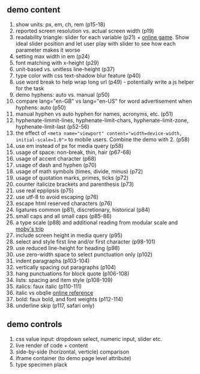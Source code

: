 ## demo content 
1. show units: px, em, ch, rem (p15-18)
2. reported screen resolution vs. actual screen width (p19)
3. readability triangle: slider for each variable (p21) + [online game](https://betterwebtype.com/triangle). Show ideal slider position and let user play with slider to see how each parameter makes it worse
4. setting max width in em (p24)
5. font matching with x-height (p29)
6. unit-based vs. unitless line-height (p37)
7. type color with css text-shadow blur feature (p40)
8. use word break to help wrap long url (p49) - potentially write a js helper for the task
9. demo hyphens: auto vs. manual (p50)
10. compare lang="en-GB" vs lang="en-US" for word advertisement when hyphens: auto (p50)
11. manual hyphen vs auto hyphen for names, acronyms, etc. (p51)
12. hyphenate-limmit-lines, hyphenate-limit-chars, hyphenate-limit-zone, hyphenate-limit-last (p52-56)
13. the effect of `<meta name="viewport" content="width=device-width, initial-scale=1.0">` to mobile users. Combine the demo with 2. (p58)
14. use em instead of px for media query (p58)
15. usage of space: non-break, thin, hair (p67-68)
16. usage of accent character (p68)
17. usage of dash and hyphen (p70)
18. usage of math symbols (times, divide, minus) (p72)
19. usage of quotation marks, primes, ticks (p72)
20. counter italicize brackets and parenthesis (p73)
21. use real epplipsis (p75)
22. use utf-8 to avoid escaping (p76)
23. escape html reserved characters (p76)
24. ligatures common (p81), discretionary, historical (p84)
25. small caps and all small caps (p85-86)
26. a type scale (p88) and additional reading from modular scale and [moby's trip](http://hwdesignco.com/webtype/typecast/rwt/)
27. include screen height in media query (p95)
28. select and style first line and/or first character (p98-101)
29. use reduced line-height for heading (p98)
30. use zero-width space to select punctuation only (p102)
31. indent paragraphs (p103-104)
32. vertically spacing out paragraphs (p104)
33. hang punctuations for block quote (p106-108)
34. lists: spacing and item style (p108-109)
35. italics: faux italic (p110-111)
36. italic vs obqlie [online reference](https://creativepro.com/typetalk-italic-vs-oblique/)
37. bold: faux bold, and font weights (p112-114)
38. underline skip (p117, safari only)



## demo controls
1. css value input: dropdown select, numeric input, slider etc.
2. live render of code + content
3. side-by-side (horizontal, verticle) comparison
4. iframe container (to demo page level attribute)
5. type specimen plack
